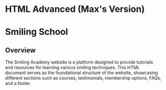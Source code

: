 # HTML Advanced (Max's Version)

# Smiling School

## Overview
The Smiling Academy website is a platform designed to provide tutorials and resources for learning various smiling techniques. This HTML document serves as the foundational structure of the website, showcasing different sections such as courses, testimonials, membership options, FAQs, and a footer.
